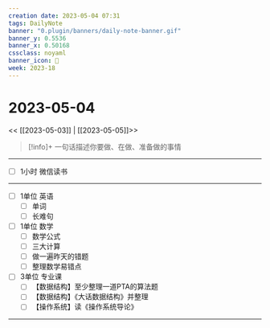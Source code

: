 ```yaml
---
creation date: 2023-05-04 07:31
tags: DailyNote
banner: "0.plugin/banners/daily-note-banner.gif"
banner_y: 0.5536
banner_x: 0.50168
cssclass: noyaml
banner_icon: 💌
week: 2023-18
---
```


# 2023-05-04

<< [[2023-05-03]] | [[2023-05-05]]>>


> [!info]+ 一句话描述你要做、在做、准备做的事情
> 

---

- [ ] 1小时 微信读书

---

- [ ] 1单位 英语
	- [ ] 单词
	- [ ] 长难句
- [ ] 1单位 数学
	- [ ] 数学公式
	- [ ] 三大计算
	- [ ] 做一遍昨天的错题
	- [ ] 整理数学易错点
- [ ] 3单位 专业课
	- [ ] 【数据结构】至少整理一道PTA的算法题
	- [ ] 【数据结构】《大话数据结构》并整理
	- [ ] 【操作系统】读《操作系统导论》

---

